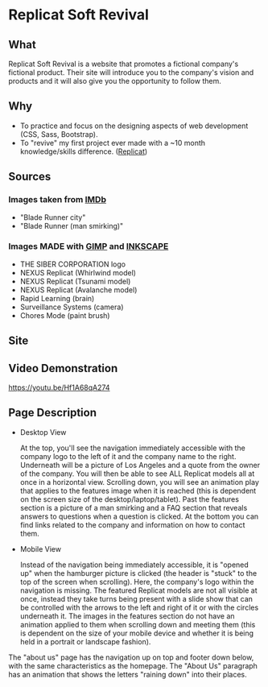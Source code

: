 # Replicat Soft Revival

## What
Replicat Soft Revival is a website that promotes a fictional company's fictional product. Their site will introduce you to the company's vision and products and it will also give you the opportunity to follow them. 

## Why
 - To practice and focus on the designing aspects of web development (CSS, Sass, Bootstrap).
 - To "revive" my first project ever made with a ~10 month knowledge/skills difference. (<a href='https://github.com/Marcelino-G/RepliCat'>Replicat</a>)

## Sources

  ### Images taken from <a href='https://www.imdb.com/title/tt0083658/mediaindex?page=2&ref_=ttmi_mi_sm' >IMDb</a>
  - "Blade Runner city"
  - "Blade Runner (man smirking)"
  
  ### Images MADE with <a href='https://www.gimp.org/' >GIMP</a> and <a href='https://inkscape.org/' >INKSCAPE</a>
  - THE SIBER CORPORATION logo
  - NEXUS Replicat (Whirlwind model)
  - NEXUS Replicat (Tsunami model)
  - NEXUS Replicat (Avalanche model)
  - Rapid Learning (brain)
  - Surveillance Systems (camera)
  - Chores Mode (paint brush)
  
## Site

## Video Demonstration
https://youtu.be/Hf1A68qA274

## Page Description
  - Desktop View
    
    At the top, you'll see the navigation immediately accessible with the company logo to the left of it and the company name to the right. Underneath will be a picture of Los Angeles and a quote from the owner of the company. You will then be able to see ALL Replicat models all at once in a horizontal view. Scrolling down, you will see an animation play that applies to the features image when it is reached (this is dependent on the screen size of the desktop/laptop/tablet). Past the features section is a picture of a man smirking and a FAQ section that reveals answers to questions when a question is clicked. At the bottom you can find links related to the company and information on how to contact them. 
  - Mobile View
    
    Instead of the navigation being immediately accessible, it is "opened up" when the hamburger picture is clicked (the header is "stuck" to the top of the screen when scrolling). Here, the company's logo within the navigation is missing. The featured Replicat models are not all visible at once, instead they take turns being present with a slide show that can be controlled with the arrows to the left and right of it or with the circles underneath it. The images in the features section do not have an animation applied to them when scrolling down and meeting them (this is dependent on the size of your mobile device and whether it is being held in a portrait or landscape fashion). 
    
The "about us" page has the navigation up on top and footer down below, with the same characteristics as the homepage. The "About Us" paragraph has an animation that shows the letters "raining down" into their places. 




